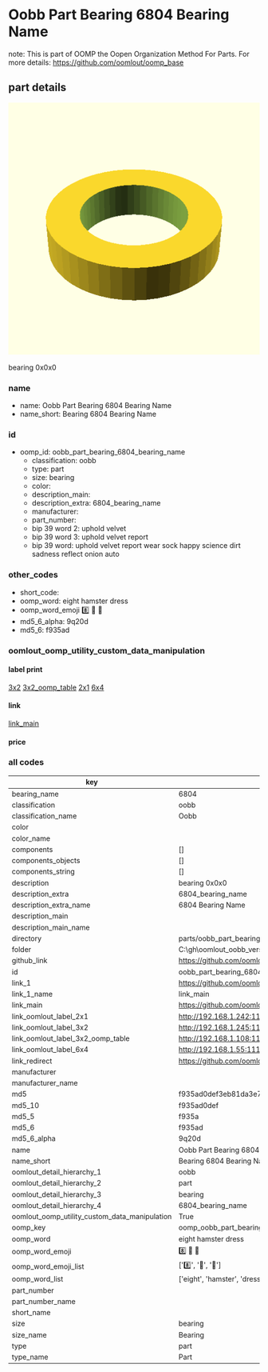 # Oobb Part Bearing 6804 Bearing Name  

note: This is part of OOMP the Oopen Organization Method For Parts. For more details: https://github.com/oomlout/oomp_base

##  part details
  

[![](3dpr.png)](3dpr.png)

bearing 0x0x0



### name
* name: Oobb Part Bearing 6804 Bearing Name
* name_short: Bearing 6804 Bearing Name
### id
* oomp_id: oobb_part_bearing_6804_bearing_name
  * classification: oobb
  * type: part
  * size: bearing
  * color: 
  * description_main: 
  * description_extra: 6804_bearing_name
  * manufacturer: 
  * part_number: 
  * bip 39 word 2: uphold velvet
  * bip 39 word 3: uphold velvet report
  * bip 39 word: uphold velvet report wear sock happy science dirt sadness reflect onion auto

### other_codes
* short_code: 
* oomp_word: eight hamster dress
* oomp_word_emoji :eight: :hamster: :dress:
* md5_6_alpha: 9q20d
* md5_6: f935ad






### oomlout_oomp_utility_custom_data_manipulation
#### label print
[3x2](http://192.168.1.245:1112/?label=oomp%209q20d)
[3x2_oomp_table](http://192.168.1.108:1112/?label=oomp%209q20d)
[2x1](http://192.168.1.242:1112/?label=oomp%209q20d)
[6x4](http://192.168.1.55:1112/?label=oomp%209q20d)    

#### link

[link_main](https://github.com/oomlout/oomlout_oobb_version_4_generated_parts/tree/main/navigation_oomp/oobb/part/bearing//6804_bearing_name/part)                              

#### price







### all codes 
| key | value |  
| --- | --- |  
| bearing_name | 6804 |  
| classification | oobb |  
| classification_name | Oobb |  
| color |  |  
| color_name |  |  
| components | [] |  
| components_objects | [] |  
| components_string | [] |  
| description | bearing 0x0x0 |  
| description_extra | 6804_bearing_name |  
| description_extra_name | 6804 Bearing Name |  
| description_main |  |  
| description_main_name |  |  
| directory | parts/oobb_part_bearing_6804_bearing_name |  
| folder | C:\gh\oomlout_oobb_version_4_generated_parts\parts\oobb_part_bearing_6804_bearing_name |  
| github_link | https://github.com/oomlout/oomlout_oomp_part_src/tree/main/parts/oobb_part_bearing_6804_bearing_name |  
| id | oobb_part_bearing_6804_bearing_name |  
| link_1 | https://github.com/oomlout/oomlout_oobb_version_4_generated_parts/tree/main/navigation_oomp/oobb/part/bearing//6804_bearing_name/part |  
| link_1_name | link_main |  
| link_main | https://github.com/oomlout/oomlout_oobb_version_4_generated_parts/tree/main/navigation_oomp/oobb/part/bearing//6804_bearing_name/part |  
| link_oomlout_label_2x1 | http://192.168.1.242:1112/?label=oomp%209q20d |  
| link_oomlout_label_3x2 | http://192.168.1.245:1112/?label=oomp%209q20d |  
| link_oomlout_label_3x2_oomp_table | http://192.168.1.108:1112/?label=oomp%209q20d |  
| link_oomlout_label_6x4 | http://192.168.1.55:1112/?label=oomp%209q20d |  
| link_redirect | https://github.com/oomlout/oomlout_oobb_version_4_generated_parts/tree/main/parts/hardware_bearing_6804 |  
| manufacturer |  |  
| manufacturer_name |  |  
| md5 | f935ad0def3eb81da3e70f876dfc8776 |  
| md5_10 | f935ad0def |  
| md5_5 | f935a |  
| md5_6 | f935ad |  
| md5_6_alpha | 9q20d |  
| name | Oobb Part Bearing 6804 Bearing Name |  
| name_short | Bearing 6804 Bearing Name |  
| oomlout_detail_hierarchy_1 | oobb |  
| oomlout_detail_hierarchy_2 | part |  
| oomlout_detail_hierarchy_3 | bearing |  
| oomlout_detail_hierarchy_4 | 6804_bearing_name |  
| oomlout_oomp_utility_custom_data_manipulation | True |  
| oomp_key | oomp_oobb_part_bearing_6804_bearing_name |  
| oomp_word | eight hamster dress |  
| oomp_word_emoji | :eight: :hamster: :dress: |  
| oomp_word_emoji_list | [':eight:', ':hamster:', ':dress:'] |  
| oomp_word_list | ['eight', 'hamster', 'dress'] |  
| part_number |  |  
| part_number_name |  |  
| short_name |  |  
| size | bearing |  
| size_name | Bearing |  
| type | part |  
| type_name | Part |  
